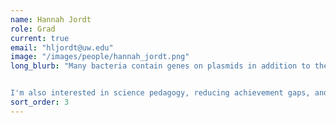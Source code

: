 ```yaml
---
name: Hannah Jordt
role: Grad
current: true
email: "hljordt@uw.edu"
image: "/images/people/hannah_jordt.png"
long_blurb: "Many bacteria contain genes on plasmids in addition to their chromosomes. Plasmids can confer advantages and costs to the host. I'm interested in this trade-off, and in determining under which environments plasmids are maintained in bacterial populations.


I'm also interested in science pedagogy, reducing achievement gaps, and exploring how active learning can best be used to increase student performance in STEM. "
sort_order: 3
---
```

